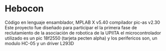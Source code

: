 # Hebocon
Código en lenguaje ensamblador, MPLAB X v5.40 compilador pic-as v2.30
Este proyecto fue diseñado para participar el la primera fase de reclutamiento de la 
asociación de robotica de la UPIITA
el microcontrolador utilizado es un pic 18f2550 (tarjeta pecten alpha)
y los perifericos son, un modulo HC-05 y un driver L293D
